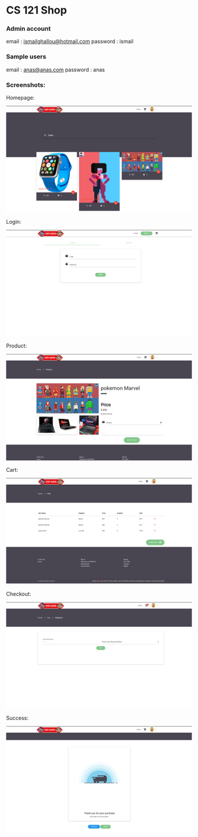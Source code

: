 # CS 121 Shop 

### Admin account

email : ismailghallou@hotmail.com
password : ismail

### Sample users

email : anas@anas.com
password : anas

### Screenshots:

Homepage:

![alt text][homepage]

[homepage]: https://github.com/30pewpew/121Shop/blob/master/screenshots/homepage.png

Login:

![alt text][login]

[login]: https://github.com/30pewpew/121Shop/blob/master/screenshots/login.png

Product:

![alt text][product]

[product]: https://github.com/30pewpew/121Shop/blob/master/screenshots/product.png

Cart:

![alt text][cart]

[cart]: https://github.com/30pewpew/121Shop/blob/master/screenshots/cart.png

Checkout:

![alt text][checkout]

[checkout]: https://github.com/30pewpew/121Shop/blob/master/screenshots/checkout.png

Success:

![alt text][success]

[success]: https://github.com/30pewpew/121Shop/blob/master/screenshots/success.png

